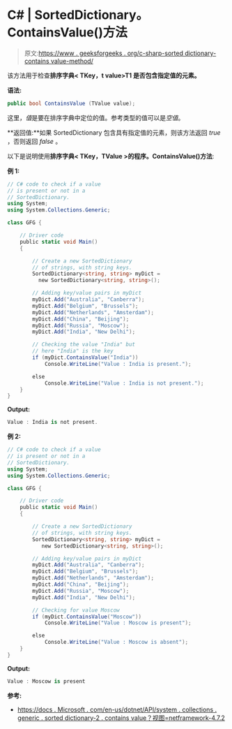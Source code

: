 # C# | SortedDictionary。ContainsValue()方法

> 原文:[https://www . geeksforgeeks . org/c-sharp-sorted dictionary-contains value-method/](https://www.geeksforgeeks.org/c-sharp-sorteddictionary-containsvalue-method/)

该方法用于检查**排序字典< TKey，t value>T1 是否包含指定值的元素。**

**语法:**

```cs
public bool ContainsValue (TValue value);

```

这里，*值*是要在排序字典中定位的值。参考类型的值可以是*空值*。

**返回值:**如果 SortedDictionary 包含具有指定值的元素，则该方法返回 *true* ，否则返回 *false* 。

以下是说明使用**排序字典< TKey，TValue >的程序。ContainsValue()方法**:

**例 1:**

```cs
// C# code to check if a value
// is present or not in a 
// SortedDictionary.
using System;
using System.Collections.Generic;

class GFG {

    // Driver code
    public static void Main()
    {

        // Create a new SortedDictionary
        // of strings, with string keys.
        SortedDictionary<string, string> myDict = 
          new SortedDictionary<string, string>();

        // Adding key/value pairs in myDict
        myDict.Add("Australia", "Canberra");
        myDict.Add("Belgium", "Brussels");
        myDict.Add("Netherlands", "Amsterdam");
        myDict.Add("China", "Beijing");
        myDict.Add("Russia", "Moscow");
        myDict.Add("India", "New Delhi");

        // Checking the value "India" but
        // here "India" is the key
        if (myDict.ContainsValue("India"))
            Console.WriteLine("Value : India is present.");

        else
            Console.WriteLine("Value : India is not present.");
    }
}
```

**Output:**

```cs
Value : India is not present.

```

**例 2:**

```cs
// C# code to check if a value
// is present or not in a 
// SortedDictionary.
using System;
using System.Collections.Generic;

class GFG {

    // Driver code
    public static void Main()
    {

        // Create a new SortedDictionary
        // of strings, with string keys.
        SortedDictionary<string, string> myDict = 
           new SortedDictionary<string, string>();

        // Adding key/value pairs in myDict
        myDict.Add("Australia", "Canberra");
        myDict.Add("Belgium", "Brussels");
        myDict.Add("Netherlands", "Amsterdam");
        myDict.Add("China", "Beijing");
        myDict.Add("Russia", "Moscow");
        myDict.Add("India", "New Delhi");

        // Checking for value Moscow
        if (myDict.ContainsValue("Moscow"))
            Console.WriteLine("Value : Moscow is present");

        else
            Console.WriteLine("Value : Moscow is absent");
    }
}
```

**Output:**

```cs
Value : Moscow is present

```

**参考:**

*   [https://docs . Microsoft . com/en-us/dotnet/API/system . collections . generic . sorted dictionary-2 . contains value？视图=netframework-4.7.2](https://docs.microsoft.com/en-us/dotnet/api/system.collections.generic.sorteddictionary-2.containsvalue?view=netframework-4.7.2)